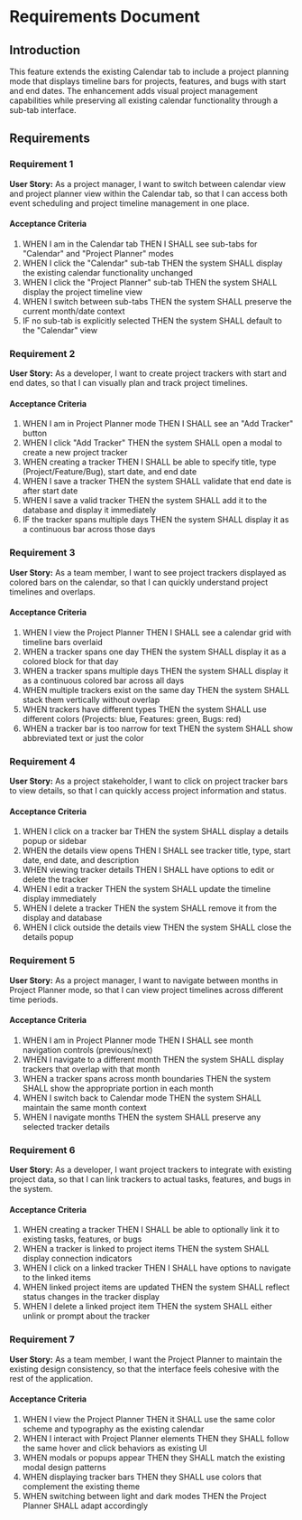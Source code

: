 # Requirements Document

## Introduction

This feature extends the existing Calendar tab to include a project planning mode that displays timeline bars for projects, features, and bugs with start and end dates. The enhancement adds visual project management capabilities while preserving all existing calendar functionality through a sub-tab interface.

## Requirements

### Requirement 1

**User Story:** As a project manager, I want to switch between calendar view and project planner view within the Calendar tab, so that I can access both event scheduling and project timeline management in one place.

#### Acceptance Criteria

1. WHEN I am in the Calendar tab THEN I SHALL see sub-tabs for "Calendar" and "Project Planner" modes
2. WHEN I click the "Calendar" sub-tab THEN the system SHALL display the existing calendar functionality unchanged
3. WHEN I click the "Project Planner" sub-tab THEN the system SHALL display the project timeline view
4. WHEN I switch between sub-tabs THEN the system SHALL preserve the current month/date context
5. IF no sub-tab is explicitly selected THEN the system SHALL default to the "Calendar" view

### Requirement 2

**User Story:** As a developer, I want to create project trackers with start and end dates, so that I can visually plan and track project timelines.

#### Acceptance Criteria

1. WHEN I am in Project Planner mode THEN I SHALL see an "Add Tracker" button
2. WHEN I click "Add Tracker" THEN the system SHALL open a modal to create a new project tracker
3. WHEN creating a tracker THEN I SHALL be able to specify title, type (Project/Feature/Bug), start date, and end date
4. WHEN I save a tracker THEN the system SHALL validate that end date is after start date
5. WHEN I save a valid tracker THEN the system SHALL add it to the database and display it immediately
6. IF the tracker spans multiple days THEN the system SHALL display it as a continuous bar across those days

### Requirement 3

**User Story:** As a team member, I want to see project trackers displayed as colored bars on the calendar, so that I can quickly understand project timelines and overlaps.

#### Acceptance Criteria

1. WHEN I view the Project Planner THEN I SHALL see a calendar grid with timeline bars overlaid
2. WHEN a tracker spans one day THEN the system SHALL display it as a colored block for that day
3. WHEN a tracker spans multiple days THEN the system SHALL display it as a continuous colored bar across all days
4. WHEN multiple trackers exist on the same day THEN the system SHALL stack them vertically without overlap
5. WHEN trackers have different types THEN the system SHALL use different colors (Projects: blue, Features: green, Bugs: red)
6. WHEN a tracker bar is too narrow for text THEN the system SHALL show abbreviated text or just the color

### Requirement 4

**User Story:** As a project stakeholder, I want to click on project tracker bars to view details, so that I can quickly access project information and status.

#### Acceptance Criteria

1. WHEN I click on a tracker bar THEN the system SHALL display a details popup or sidebar
2. WHEN the details view opens THEN I SHALL see tracker title, type, start date, end date, and description
3. WHEN viewing tracker details THEN I SHALL have options to edit or delete the tracker
4. WHEN I edit a tracker THEN the system SHALL update the timeline display immediately
5. WHEN I delete a tracker THEN the system SHALL remove it from the display and database
6. WHEN I click outside the details view THEN the system SHALL close the details popup

### Requirement 5

**User Story:** As a project manager, I want to navigate between months in Project Planner mode, so that I can view project timelines across different time periods.

#### Acceptance Criteria

1. WHEN I am in Project Planner mode THEN I SHALL see month navigation controls (previous/next)
2. WHEN I navigate to a different month THEN the system SHALL display trackers that overlap with that month
3. WHEN a tracker spans across month boundaries THEN the system SHALL show the appropriate portion in each month
4. WHEN I switch back to Calendar mode THEN the system SHALL maintain the same month context
5. WHEN I navigate months THEN the system SHALL preserve any selected tracker details

### Requirement 6

**User Story:** As a developer, I want project trackers to integrate with existing project data, so that I can link trackers to actual tasks, features, and bugs in the system.

#### Acceptance Criteria

1. WHEN creating a tracker THEN I SHALL be able to optionally link it to existing tasks, features, or bugs
2. WHEN a tracker is linked to project items THEN the system SHALL display connection indicators
3. WHEN I click on a linked tracker THEN I SHALL have options to navigate to the linked items
4. WHEN linked project items are updated THEN the system SHALL reflect status changes in the tracker display
5. WHEN I delete a linked project item THEN the system SHALL either unlink or prompt about the tracker

### Requirement 7

**User Story:** As a team member, I want the Project Planner to maintain the existing design consistency, so that the interface feels cohesive with the rest of the application.

#### Acceptance Criteria

1. WHEN I view the Project Planner THEN it SHALL use the same color scheme and typography as the existing calendar
2. WHEN I interact with Project Planner elements THEN they SHALL follow the same hover and click behaviors as existing UI
3. WHEN modals or popups appear THEN they SHALL match the existing modal design patterns
4. WHEN displaying tracker bars THEN they SHALL use colors that complement the existing theme
5. WHEN switching between light and dark modes THEN the Project Planner SHALL adapt accordingly